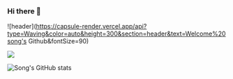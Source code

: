### Hi there 👋

<!--
**et007693/et007693** is a ✨ _special_ ✨ repository because its `README.md` (this file) appears on your GitHub profile.

Here are some ideas to get you started:

- 🔭 I’m currently working on ...
- 🌱 I’m currently learning ...
- 👯 I’m looking to collaborate on ...
- 🤔 I’m looking for help with ...
- 💬 Ask me about ...
- 📫 How to reach me: ...
- 😄 Pronouns: ...
- ⚡ Fun fact: ...
-->

![header](https://capsule-render.vercel.app/api?type=Waving&color=auto&height=300&section=header&text=Welcome%20song's Github&fontSize=90)

<a href="[버튼을 눌렀을 때 이동할 링크](https://sprinkle-interest-908.notion.site/c3e7e664ac454f92b3e92eec35fea039)" target="_blank"><img src="https://img.shields.io/badge/뱃지레이블-배경색?style=뱃지모양&logo=로고&logoColor=로고색상"/></a>

![Song's GitHub stats](https://github-readme-stats.vercel.app/api?username=et007693&show_icons=true&theme=radical)
